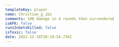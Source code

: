 ```yaml
---
templateKey: player
name: Christian_g_ibz
comments: 100 damage in 4 rounds then surrendered
isAFK: false
runsInGetsKilled: false
isToxic: false
date: 2022-12-10T20:19:54.736Z
---
```

